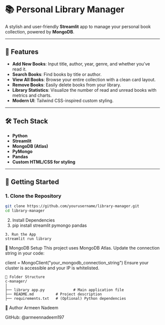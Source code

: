 # 📚 Personal Library Manager

A stylish and user-friendly **Streamlit** app to manage your personal book collection, powered by **MongoDB**.

---

## 🌟 Features

- **Add New Books**: Input title, author, year, genre, and whether you’ve read it.
- **Search Books**: Find books by title or author.
- **View All Books**: Browse your entire collection with a clean card layout.
- **Remove Books**: Easily delete books from your library.
- **Library Statistics**: Visualize the number of read and unread books with metrics and charts.
- **Modern UI**: Tailwind CSS-inspired custom styling.

---

## 🛠️ Tech Stack

- **Python**
- **Streamlit**
- **MongoDB (Atlas)**
- **PyMongo**
- **Pandas**
- **Custom HTML/CSS for styling**

---

## 🚀 Getting Started

### 1. Clone the Repository

```bash
git clone https://github.com/yourusername/library-manager.git
cd library-manager
```
2. Install Dependencies
3. pip install streamlit pymongo pandas

```
3. Run the App
streamlit run library
```
🔐 MongoDB Setup
This project uses MongoDB Atlas. Update the connection string in your code:

client = MongoClient("your_mongodb_connection_string")
Ensure your cluster is accessible and your IP is whitelisted.

```
📁 Folder Structure
c-manager/
│
├── library app.py             # Main application file
├── README.md          # Project description
├── requirements.txt   # (Optional) Python dependencies

```
🙌 Author
Armeen Nadeem

GitHub: @armeennadeem197

